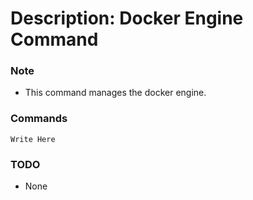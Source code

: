 # Description: Docker Engine Command

### Note
* This command manages the docker engine.

### Commands
```
Write Here
```

### TODO
* None
